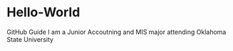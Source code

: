 # Hello-World
GitHub Guide
I am a Junior Accoutning and MIS major attending Oklahoma State University
